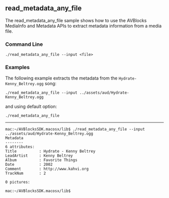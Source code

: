 ## read_metadata_any_file

The read_metadata_any_file sample shows how to use the AVBlocks MediaInfo and Metadata APIs to extract metadata information from a media file.   

### Command Line

	./read_metadata_any_file --input <file>
 
###	Examples

The following example extracts the metadata from the `Hydrate-Kenny_Beltrey.ogg` song:
	
	./read_metadata_any_file --input ../assets/aud/Hydrate-Kenny_Beltrey.ogg
	
and using default option:

	./read_metadata_any_file
	
***

	mac:~/AVBlocksSDK.macosx/lib$ ./read_metadata_any_file --input ../assets/aud/Hydrate-Kenny_Beltrey.ogg
	Metadata
	--------
	6 attributes:
	Title          : Hydrate - Kenny Beltrey
	LeadArtist     : Kenny Beltrey
	Album          : Favorite Things
	Date           : 2002
	Comment        : http://www.kahvi.org
	TrackNum       : 2
	
	0 pictures:
	
	mac:~/AVBlocksSDK.macosx/lib$ 
